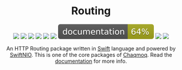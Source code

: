 <div align="center">
    <h1>Routing</h1>
    <p>
        <a href="https://swift.org/download/#releases"><img src="https://img.shields.io/badge/swift-5.5+-brightgreen.svg" /></a>
        <a href="https://github.com/chaqmoq/routing/blob/master/LICENSE/"><img src="https://img.shields.io/badge/license-MIT-brightgreen.svg" /></a>
        <a href="https://github.com/chaqmoq/routing/actions"><img src="https://github.com/chaqmoq/routing/workflows/ci/badge.svg" /></a>
        <a href="https://www.codacy.com/gh/chaqmoq/routing/dashboard?utm_source=github.com&amp;utm_medium=referral&amp;utm_content=chaqmoq/routing&amp;utm_campaign=Badge_Grade"><img src="https://app.codacy.com/project/badge/Grade/efd97c9d7ea44f0da2db6289ebefc939" /></a>
        <a href="https://codecov.io/gh/chaqmoq/routing"><img src="https://codecov.io/gh/chaqmoq/routing/branch/master/graph/badge.svg?token=2CYMGSBM5S" /></a>
        <a href="https://sonarcloud.io/project/overview?id=chaqmoq_routing"><img src="https://sonarcloud.io/api/project_badges/measure?project=chaqmoq_routing&metric=alert_status" /></a>
        <a href="https://chaqmoq.dev/routing/"><img src="https://github.com/chaqmoq/routing/raw/gh-pages/badge.svg" /></a>
        <a href="https://github.com/chaqmoq/routing/blob/master/CONTRIBUTING.md"><img src="https://img.shields.io/badge/contributing-guide-brightgreen.svg" /></a>
        <a href="https://twitter.com/chaqmoqdev"><img src="https://img.shields.io/badge/twitter-chaqmoqdev-brightgreen.svg" /></a>
    </p>
    <p>An HTTP Routing package written in <a href="https://swift.org">Swift</a> language and powered by <a href="https://github.com/apple/swift-nio">SwiftNIO</a>. This is one of the core packages of <a href="https://chaqmoq.dev">Chaqmoq</a>. Read the <a href="https://docs.chaqmoq.dev">documentation</a> for more info.</p>
</div>
